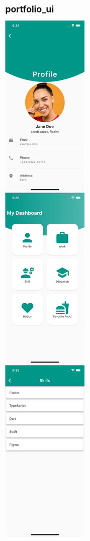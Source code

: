 # portfolio_ui
<img src="assets/images/profile.png" width=50% height=50%>
<img src="assets/images/home.png" width=50% height=50%>
<img src="assets/images/skills.png" width=50% height=50%>
 
